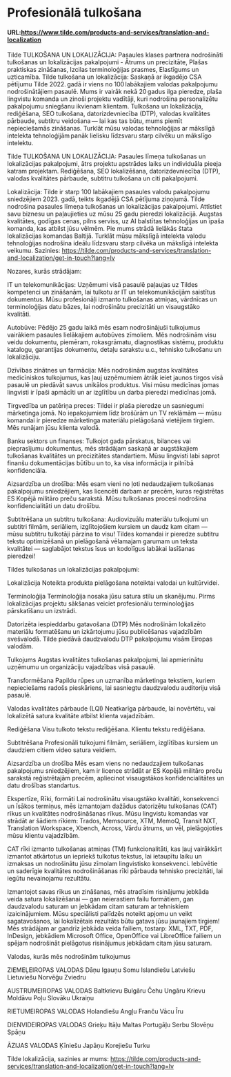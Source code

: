 # Profesionālā tulkošana

#### URL:https://www.tilde.com/products-and-services/translation-and-localization

Tilde TULKOŠANA UN LOKALIZĀCIJA: Pasaules klases partnera nodrošināti tulkošanas un lokalizācijas pakalpojumi - Ātrums un precizitāte, Plašas praktiskas zināšanas, Izcilas terminoloģijas prasmes, Elastīgums un uzticamība.
Tilde tulkošana un lokalizācija: Saskaņā ar ikgadējo CSA pētījumu Tilde 2022. gadā ir viens no 100 labākajiem valodas pakalpojumu nodrošinātājiem pasaulē. Mums ir vairāk nekā 20 gadus ilga pieredze, plaša lingvistu komanda un zinoši projektu vadītāji, kuri nodrošina personalizētu pakalpojumu sniegšanu ikvienam klientam. Tulkošana un lokalizācija, rediģēšana, SEO tulkošana, datorizdevniecība (DTP), valodas kvalitātes pārbaude, subtitru veidošana — lai kas tas būtu, mums piemīt nepieciešamās zināšanas. Turklāt mūsu valodas tehnoloģijas ar mākslīgā intelekta tehnoloģijām panāk lielisku līdzsvaru starp cilvēku un mākslīgo intelektu. 

Tilde TULKOŠANA UN LOKALIZĀCIJA: Pasaules līmeņa tulkošanas un lokalizācijas pakalpojumi, ātrs projektu apstrādes laiks un individuāla pieeja katram projektam. Rediģēšana, SEO lokalizēšana, datorizdevniecība (DTP), valodas kvalitātes pārbaude, subtitru tulkošana un citi pakalpojumi. 

Lokalizācija: Tilde ir starp 100 labākajiem pasaules valodu pakalpojumu sniedzējiem 2023. gadā, teikts ikgadējā CSA pētījuma ziņojumā. Tilde nodrošina pasaules līmeņa tulkošanas un lokalizācijas pakalpojumi. Attīstiet savu biznesu un paļaujieties uz mūsu 25 gadu pieredzi lokalizācijā. Augstas kvalitātes, godīgas cenas, pilns serviss, uz AI balstītas tehnoloģijas un īpaša komanda, kas atbilst jūsu vēlmēm. Pie mums strādā lielākās štata lokalizācijas komandas Baltijā. Turklāt mūsu mākslīgā intelekta valodu tehnoloģijas nodrošina ideālu līdzsvaru starp cilvēka un mākslīgā intelekta veikumu. Sazinies: https://tilde.com/products-and-services/translation-and-localization/get-in-touch?lang=lv

Nozares, kurās strādājam:

IT un telekomunikācijas: Uzņēmumi visā pasaulē paļaujas uz Tildes kompetenci un zināšanām, lai tulkotu ar IT un telekomunikācijām saistītus dokumentus. Mūsu profesionāļi izmanto tulkošanas atmiņas, vārdnīcas un terminoloģijas datu bāzes, lai nodrošinātu precizitāti un visaugstāko kvalitāti.

Autobūve: Pēdējo 25 gadu laikā mēs esam nodrošinājuši tulkojumus vairākiem pasaules lielākajiem autobūves zīmoliem. Mēs nodrošinām visu veidu dokumentu, piemēram, rokasgrāmatu, diagnostikas sistēmu, produktu katalogu, garantijas dokumentu, detaļu sarakstu u.c., tehnisko tulkošanu un lokalizāciju.

Dzīvības zinātnes un farmācija: Mēs nodrošinām augstas kvalitātes medicīniskos tulkojumus, kas ļauj uzņēmumiem ātrāk ieiet jaunos tirgos visā pasaulē un piedāvāt savus unikālos produktus. Visi mūsu medicīnas jomas lingvisti ir īpaši apmācīti un ar izglītību un darba pieredzi medicīnas jomā.

Tirgvedība un patēriņa preces: Tildei ir plaša pieredze un sasniegumi mārketinga jomā. No iepakojumiem līdz brošūrām un TV reklāmām — mūsu komandai ir pieredze mārketinga materiālu pielāgošanā vietējiem tirgiem. Mēs runājam jūsu klienta valodā.

Banku sektors un finanses: Tulkojot gada pārskatus, bilances vai pieprasījumu dokumentus, mēs strādājam saskaņā ar augstākajiem tulkošanas kvalitātes un precizitātes standartiem. Mūsu lingvisti labi saprot finanšu dokumentācijas būtību un to, ka visa informācija ir pilnībā konfidenciāla.

Aizsardzība un drošība: Mēs esam vieni no ļoti nedaudzajiem tulkošanas pakalpojumu sniedzējiem, kas licencēti darbam ar precēm, kuras reģistrētas ES Kopējā militāro preču sarakstā. Mūsu tulkošanas procesi nodrošina konfidencialitāti un datu drošību.

Subtitrēšana un subtitru tulkošana: Audiovizuālu materiālu tulkojumi un subtitri filmām, seriāliem, izglītojošiem kursiem un daudz kam citam — mūsu subtitru tulkotāji pārzina to visu! Tildes komandai ir pieredze subtitru tekstu optimizēšanā un pielāgošanā vēlamajam garumam un teksta kvalitātei — saglabājot tekstus īsus un kodolīgus labākai lasīšanas pieredzei!

Tildes tulkošanas un lokalizācijas pakalpojumi: 

Lokalizācija
Noteikta produkta pielāgošana noteiktai valodai un kultūrvidei.

Terminoloģija
Terminoloģija nosaka jūsu satura stilu un skanējumu. Pirms lokalizācijas projektu sākšanas veiciet profesionālu terminoloģijas pārskatīšanu un izstrādi.

Datorizēta iespieddarbu gatavošana (DTP)
Mēs nodrošinām lokalizēto materiālu formatēšanu un izkārtojumu jūsu publicēšanas vajadzībām svešvalodā. Tilde piedāvā daudzvalodu DTP pakalpojumu visām Eiropas valodām.

Tulkojums
Augstas kvalitātes tulkošanas pakalpojumi, lai apmierinātu uzņēmumu un organizāciju vajadzības visā pasaulē.

Transformēšana
Papildu rūpes un uzmanība mārketinga tekstiem, kuriem nepieciešams radošs pieskāriens, lai sasniegtu daudzvalodu auditoriju visā pasaulē.

Valodas kvalitātes pārbaude (LQI)
Neatkarīga pārbaude, lai novērtētu, vai lokalizētā satura kvalitāte atbilst klienta vajadzībām.

Rediģēšana
Visu tulkoto tekstu rediģēšana. Klientu tekstu rediģēšana.

Subtitrēšana
Profesionāli tulkojumi filmām, seriāliem, izglītības kursiem un daudziem citiem video satura veidiem.

Aizsardzība un drošība
Mēs esam viens no nedaudzajiem tulkošanas pakalpojumu sniedzējiem, kam ir licence strādāt ar ES Kopējā militāro preču sarakstā reģistrētajām precēm, apliecinot visaugstākos konfidencialitātes un datu drošības standartus.


Ekspertīze, Rīki, formāti
Lai nodrošinātu visaugstāko kvalitāti, konsekvenci un īsākos termiņus, mēs izmantojam dažādus datorizētu tulkošanas (CAT) rīkus un kvalitātes nodrošināšanas rīkus. Mūsu lingvistu komandas var strādāt ar šādiem rīkiem: Trados, Memsource, XTM, MemoQ, Transit NXT, Translation Workspace, Xbench, Across, Vārdu ātrums, un vēl, pielāgojoties mūsu klientu vajadzībām.

CAT rīki izmanto tulkošanas atmiņas (TM) funkcionalitāti, kas ļauj vairākkārt izmantot atkārtotus un iepriekš tulkotus tekstus, lai ietaupītu laiku un izmaksas un nodrošinātu jūsu zīmolam lingvistisko konsekvenci. Iebūvētie un saderīgie kvalitātes nodrošināšanas rīki pārbauda tehnisko precizitāti, lai iegūtu nevainojamu rezultātu.


Izmantojot savas rīkus un zināšanas, mēs atradīsim risinājumu jebkāda veida satura lokalizēšanai — gan neierastiem failu formātiem, gan daudzvalodu saturam un jebkādam citam saturam ar tehniskiem izaicinājumiem. Mūsu speciālisti palīdzēs noteikt apjomu un veikt sagatavošanos, lai lokalizētais rezultāts būtu gatavs jūsu jaunajiem tirgiem! Mēs strādājam ar gandrīz jebkāda veida failiem, tostarp: XML, TXT, PDF, InDesign, jebkādiem Microsoft Office, OpenOffice vai LibreOffice failiem  un spējam nodrošināt pielāgotus risinājumus jebkādam citam jūsu saturam.

Valodas, kurās mēs nodrošinām tulkojumus
 
ZIEMEĻEIROPAS VALODAS
Dāņu
Igauņu
Somu
Islandiešu
Latviešu
Lietuviešu
Norvēģu
Zviedru

AUSTRUMEIROPAS VALODAS
Baltkrievu
Bulgāru
Čehu
Ungāru
Krievu
Moldāvu
Poļu
Slovāku
Ukraiņu

RIETUMEIROPAS VALODAS
Holandiešu
Angļu
Franču
Vācu
Īru

DIENVIDEIROPAS VALODAS
Grieķu
Itāļu
Maltas
Portugāļu
Serbu
Slovēņu
Spāņu

ĀZIJAS VALODAS
Ķīniešu
Japāņu
Korejiešu
Turku

Tilde lokalizācija, sazinies ar mums: https://tilde.com/products-and-services/translation-and-localization/get-in-touch?lang=lv
